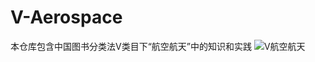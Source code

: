 # V-Aerospace
本仓库包含中国图书分类法V类目下“航空航天”中的知识和实践
![V航空航天](https://github.com/gaochaoqwe/V-Aerospace/assets/50293201/9f946dd9-f816-4306-a265-269b903cf293)
